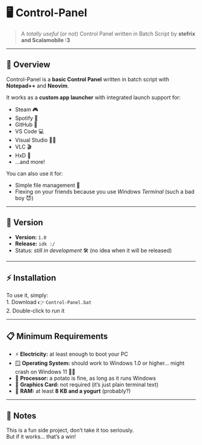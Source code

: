 # 🖥️ Control-Panel  

> A *totally useful* (or not) Control Panel written in Batch Script by **stefrix and Scalamobile :3**  

---

## 📌 Overview  
Control-Panel is a **basic Control Panel** written in batch script with **Notepad++** and **Neovim**.  

It works as a **custom app launcher** with integrated launch support for:  
- Steam 🎮  
- Spotify 🎵  
- GitHub 🐙  
- VS Code 💻  
- Visual Studio 🧑‍💻  
- VLC 🎬  
- HxD 🧩  
- …and more!  

You can also use it for:  
- Simple file management 📂  
- Flexing on your friends because you use *Windows Terminal* (such a bad boy 😈)  

---

## 🚀 Version  
- **Version:** `1.0`  
- **Release:** `idk :/`  
- Status: *still in development* 🛠️ (no idea when it will be released)  

---

## ⚡ Installation  
To use it, simply:  
    1. Download 👉 `Control-Panel.bat`  
    2. Double-click to run it  

---

## 📋 Minimum Requirements  
- ⚡ **Electricity:** at least enough to boot your PC  
- 🪟 **Operating System:** should work to Windows 1.0 or higher... might crash on Windows 11 🤷‍♂️
- 🥔 **Processor:** a potato is fine, as long as it runs Windows  
- 🎨 **Graphics Card:** not required (it’s just plain terminal text)  
- 💾 **RAM:** at least **8 KB and a yogurt** (probably?)  

---

## 🤔 Notes  
This is a fun side project, don’t take it too seriously.  
But if it works… that’s a win!   
